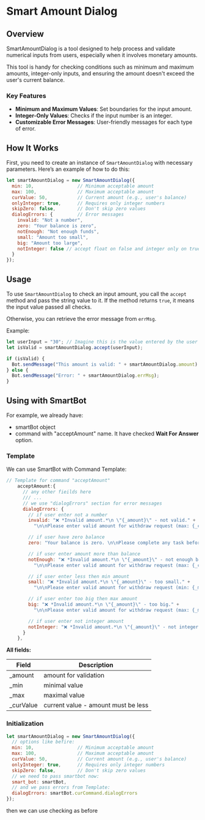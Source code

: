 # Smart Amount Dialog

## Overview

SmartAmountDialog is a tool designed to help process and validate numerical inputs from users, especially when it involves monetary amounts.

This tool is handy for checking conditions such as minimum and maximum amounts, integer-only inputs, and ensuring the amount doesn't exceed the user's current balance.

### Key Features

* **Minimum and Maximum Values**: Set boundaries for the input amount.
* **Integer-Only Values**: Checks if the input number is an integer.
* **Customizable Error Messages**: User-friendly messages for each type of error.

## How It Works

First, you need to create an instance of `SmartAmountDialog` with necessary parameters. Here’s an example of how to do this:

```javascript
let smartAmountDialog = new SmartAmountDialog({
  min: 10,                // Minimum acceptable amount
  max: 100,               // Maximum acceptable amount
  curValue: 50,           // Current amount (e.g., user's balance)
  onlyInteger: true,      // Requires only integer numbers
  skipZero: false,        // Don't skip zero values
  dialogErrors: {         // Error messages
    invalid: "Not a number",
    zero: "Your balance is zero",
    notEnough: "Not enough funds",
    small: "Amount too small",
    big: "Amount too large",
    notInteger: false // accept float on false and integer only on true
  }
});
```

## Usage

To use `SmartAmountDialog` to check an input amount, you call the `accept` method and pass the string value to it. If the method returns `true`, it means the input value passed all checks.

Otherwise, you can retrieve the error message from `errMsg`.

Example:

```javascript
let userInput = "30"; // Imagine this is the value entered by the user
let isValid = smartAmountDialog.accept(userInput);

if (isValid) {
  Bot.sendMessage("This amount is valid: " + smartAmountDialog.amount)
} else {
  Bot.sendMessage("Error: " + smartAmountDialog.errMsg);
}
```

## Using with SmartBot

For example, we already have:

* smartBot object
* command with "acceptAmount" name. It have checked **Wait For Answer** option.

### Template

We can use SmartBot with Command Template:

```javascript
// Template for command "acceptAmount"
    acceptAmount:{
      // any other fieilds here
      /// ...
      // we use "dialogErrors" section for error messages
      dialogErrors: {
        // if user enter not a number
        invalid: "❌ *Invalid amount.*\n \"{_amount}\" - not valid." +
          "\n\nPlease enter valid amount for withdraw request (max: {_curValue}).",

        // if user have zero balance
        zero: "Your balance is zero. \n\nPlease complete any task before.",

        // if user enter amount more than balance
        notEnough: "❌ *Invalid amount.*\n \"{_amount}\" - not enough balance." +
          "\n\nPlease enter valid amount for withdraw request (max: {_curValue}).",

        // if user enter less then min amount
        small: "❌ *Invalid amount.*\n \"{_amount}\" - too small." +
          "\n\nPlease enter valid amount for withdraw request (min: {_min}, max: {_curValue}).",

        // if user enter too big then max amount
        big: "❌ *Invalid amount.*\n \"{_amount}\" - too big." +
          "\n\nPlease enter valid amount for withdraw request (max: {_max}).",

        // if user enter not integer amount
        notInteger: "❌ *Invalid amount.*\n \"{_amount}\" - not integer."
      }
    },
```

**All fields:**&#x20;

| Field      | Description                         |
| ---------- | ----------------------------------- |
| \_amount   | amount for validation               |
| \_min      | minimal value                       |
| \_max      | maximal value                       |
| \_curValue | current value - amount must be less |

### Initialization

```javascript
let smartAmountDialog = new SmartAmountDialog({
  // options like befire:
  min: 10,                // Minimum acceptable amount
  max: 100,               // Maximum acceptable amount
  curValue: 50,           // Current amount (e.g., user's balance)
  onlyInteger: true,      // Requires only integer numbers
  skipZero: false,        // Don't skip zero values
  // we need to pass smartbot now:
  smart_bot: smartBot,
  // and we pass errors from Template:
  dialogErrors: smartBot.curCommand.dialogErrors
});
```

then we can use checking as before
